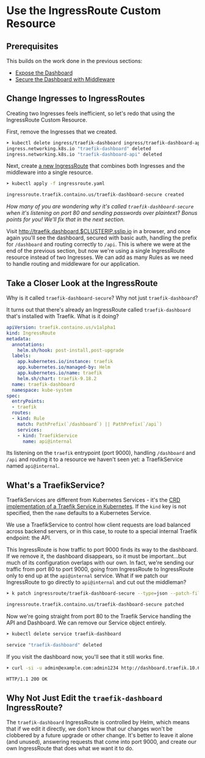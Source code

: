 # Use the IngressRoute Custom Resource

## Prerequisites

This builds on the work done in the previous sections:

- [Expose the Dashboard](../01-Expose-the-Dashboard/README.md)
- [Secure the Dashboard with Middleware](../02-Expose-the-Dashboard/README.md)

## Change Ingresses to IngressRoutes

Creating two Ingresses feels inefficient, so let's redo that using the IngressRoute Custom Resource.

First, remove the Ingresses that we created.

```bash
➤ kubectl delete ingress/traefik-dashboard ingress/traefik-dashboard-api
ingress.networking.k8s.io "traefik-dashboard" deleted
ingress.networking.k8s.io "traefik-dashboard-api" deleted
```

Next, create [a new IngressRoute](ingressroute.yaml) that combines both Ingresses and the middleware into a single resource.

```bash
➤ kubectl apply -f ingressroute.yaml

ingressroute.traefik.containo.us/traefik-dashboard-secure created
```

_How many of you are wondering why it's called `traefik-dashboard-secure` when it's listening on port 80 and sending passwords over plaintext? Bonus points for you! We'll fix that in the next section._

Visit http://traefik.dashboard.$CLUSTERIP.sslip.io in a browser, and once again you'll see the dashboard, secured with basic auth, handling the prefix for `/dashboard` and routing correctly to `/api`. This is where we were at the end of the previous section, but now we're using a single IngressRoute resource instead of two Ingresses. We can add as many Rules as we need to handle routing and middleware for our application.

## Take a Closer Look at the IngressRoute

Why is it called `traefik-dashboard-secure`? Why not just `traefik-dashboard`?

It turns out that there's already an IngressRoute called `traefik-dashboard` that's installed with Traefik. What is it doing?

```yaml
apiVersion: traefik.containo.us/v1alpha1
kind: IngressRoute
metadata:
  annotations:
    helm.sh/hook: post-install,post-upgrade
  labels:
    app.kubernetes.io/instance: traefik
    app.kubernetes.io/managed-by: Helm
    app.kubernetes.io/name: traefik
    helm.sh/chart: traefik-9.18.2
  name: traefik-dashboard
  namespace: kube-system
spec:
  entryPoints:
  - traefik
  routes:
  - kind: Rule
    match: PathPrefix(`/dashboard`) || PathPrefix(`/api`)
    services:
    - kind: TraefikService
      name: api@internal
```

Its listening on the `traefik` entrypoint (port 9000), handling `/dashboard` and `/api` and routing it to a resource we haven't seen yet: a TraefikService named `api@internal`.

## What's a TraefikService?

TraefikServices are different from Kubernetes Services - it's the [CRD implementation of a Traefik Service in Kubernetes](https://doc.traefik.io/traefik/routing/providers/kubernetes-crd/#kind-traefikservice). If the `kind` key is not specified, then the `name` defaults to a Kubernetes Service.

We use a TraefikService to control how client requests are load balanced across backend servers, or in this case, to route to a special internal Traefik endpoint: the API.

This IngressRoute is how traffic to port 9000 finds its way to the dashboard. If we remove it, the dashboard disappears, so it must be important...but much of its configuration overlaps with our own. In fact, we're sending our traffic from port 80 to port 9000, going from IngressRoute to IngressRoute only to end up at the `api@internal` service. What if we patch our IngressRoute to go directly to `api@internal` and cut out the middleman?

```bash
➤ k patch ingressroute/traefik-dashboard-secure --type=json --patch-file patch-dashboard-service.yaml

ingressroute.traefik.containo.us/traefik-dashboard-secure patched
```

Now we're going straight from port 80 to the Traefik Service handling the API and Dashboard. We can remove our Service object entirely.

```bash
➤ kubectl delete service traefik-dashboard

service "traefik-dashboard" deleted
```

If you visit the dashboard now, you'll see that it still works fine.

```bash
➤ curl -si -u admin@example.com:admin1234 http://dashboard.traefik.10.68.0.70.sslip.io/ | head -n 1

HTTP/1.1 200 OK
```

## Why Not Just Edit the `traefik-dashboard` IngressRoute?

The `traefik-dashboard` IngressRoute is controlled by Helm, which means that if we edit it directly, we don't know that our changes won't be clobbered by a future upgrade or other change. It's better to leave it alone (and unused), answering requests that come into port 9000, and create our own IngressRoute that does what we want it to do.
